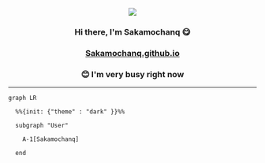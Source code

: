 <p align="center">
  <img src="https://komarev.com/ghpvc/?username=Sakamochanq">
</p>

### <p align="center">Hi there, I'm Sakamochanq 😋</p>

### <p align="center">[Sakamochanq.github.io](https://sakamochanq.github.io/)</p>
  
### <p align="center">😊 I'm very busy right now</p>

---

```mermaid
graph LR

  %%{init: {"theme" : "dark" }}%%

  subgraph "User"

    A-1[Sakamochanq]

  end
```
